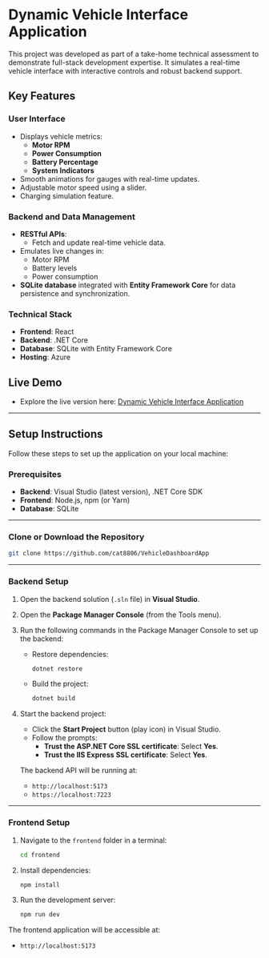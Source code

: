 # Dynamic Vehicle Interface Application

This project was developed as part of a take-home technical assessment to demonstrate full-stack development expertise. It simulates a real-time vehicle interface with interactive controls and robust backend support.

## Key Features

### User Interface

- Displays vehicle metrics:
    - **Motor RPM**
    - **Power Consumption**
    - **Battery Percentage**
    - **System Indicators**
- Smooth animations for gauges with real-time updates.
- Adjustable motor speed using a slider.
- Charging simulation feature.

### Backend and Data Management

- **RESTful APIs**:
    - Fetch and update real-time vehicle data.
- Emulates live changes in:
    - Motor RPM
    - Battery levels
    - Power consumption
- **SQLite database** integrated with **Entity Framework Core** for data persistence and synchronization.

### Technical Stack

- **Frontend**: React
- **Backend**: .NET Core
- **Database**: SQLite with Entity Framework Core
- **Hosting**: Azure

## Live Demo

- Explore the live version here: [Dynamic Vehicle Interface Application](https://jolly-tree-0ba90b70f.4.azurestaticapps.net/)

---

## Setup Instructions

Follow these steps to set up the application on your local machine:

### Prerequisites

- **Backend**: Visual Studio (latest version), .NET Core SDK
- **Frontend**: Node.js, npm (or Yarn)
- **Database**: SQLite

---

### Clone or Download the Repository

```bash
git clone https://github.com/cat8806/VehicleDashboardApp
```

---

### Backend Setup

1. Open the backend solution (`.sln` file) in **Visual Studio**.
    
2. Open the **Package Manager Console** (from the Tools menu).
    
3. Run the following commands in the Package Manager Console to set up the backend:
    
    - Restore dependencies:
        
        ```bash
        dotnet restore
        ```
        
    - Build the project:
        
        ```bash
        dotnet build
        ```
        
4. Start the backend project:
    
    - Click the **Start Project** button (play icon) in Visual Studio.
    - Follow the prompts:
        - **Trust the ASP.NET Core SSL certificate**: Select **Yes**.
        - **Trust the IIS Express SSL certificate**: Select **Yes**.
    
    The backend API will be running at:
    
    - `http://localhost:5173`
    - `https://localhost:7223`

---

### Frontend Setup

1. Navigate to the `frontend` folder in a terminal:
    
    ```bash
    cd frontend
    ```
    
2. Install dependencies:
    
    ```bash
    npm install
    ```
    
3. Run the development server:
    
    ```bash
    npm run dev
    ```
    

The frontend application will be accessible at:

- `http://localhost:5173`
